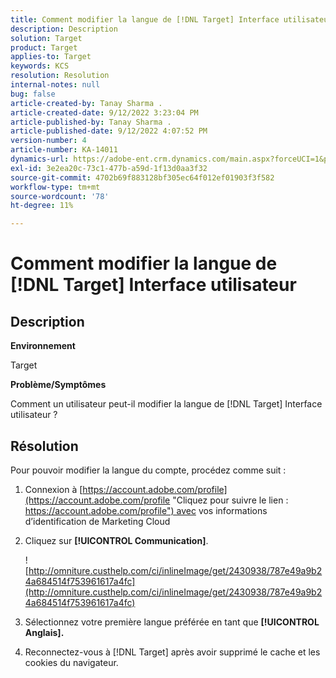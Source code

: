 ```yaml
---
title: Comment modifier la langue de [!DNL Target] Interface utilisateur
description: Description
solution: Target
product: Target
applies-to: Target
keywords: KCS
resolution: Resolution
internal-notes: null
bug: false
article-created-by: Tanay Sharma .
article-created-date: 9/12/2022 3:23:04 PM
article-published-by: Tanay Sharma .
article-published-date: 9/12/2022 4:07:52 PM
version-number: 4
article-number: KA-14011
dynamics-url: https://adobe-ent.crm.dynamics.com/main.aspx?forceUCI=1&pagetype=entityrecord&etn=knowledgearticle&id=85baf5c8-ae32-ed11-9db1-002248086735
exl-id: 3e2ea20c-73c1-477b-a59d-1f13d0aa3f32
source-git-commit: 4702b69f883128bf305ec64f012ef01903f3f582
workflow-type: tm+mt
source-wordcount: '78'
ht-degree: 11%

---
```


# Comment modifier la langue de [!DNL Target] Interface utilisateur

## Description

<b>Environnement</b>

Target

<b>Problème/Symptômes</b>

Comment un utilisateur peut-il modifier la langue de [!DNL Target] Interface utilisateur ?

## Résolution

Pour pouvoir modifier la langue du compte, procédez comme suit :

1. Connexion à [https://account.adobe.com/profile](https://account.adobe.com/profile "Cliquez pour suivre le lien : https://account.adobe.com/profile") avec vos informations d’identification de Marketing Cloud

1. Cliquez sur <b>[!UICONTROL Communication]</b>.

   ![http://omniture.custhelp.com/ci/inlineImage/get/2430938/787e49a9b24a684514f753961617a4fc](http://omniture.custhelp.com/ci/inlineImage/get/2430938/787e49a9b24a684514f753961617a4fc)

1. Sélectionnez votre première langue préférée en tant que <b>[!UICONTROL Anglais].</b>

1. Reconnectez-vous à [!DNL Target] après avoir supprimé le cache et les cookies du navigateur.
